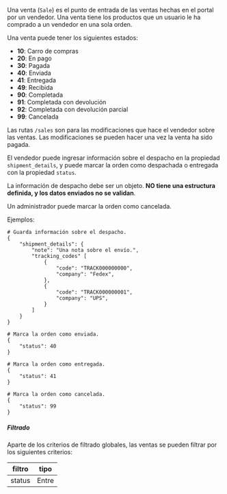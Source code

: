 Una venta (`Sale`) es el punto de entrada de las ventas hechas en el portal por un vendedor. Una venta tiene
los productos que un usuario le ha comprado a un vendedor en una sola orden.

Una venta puede tener los siguientes estados:

- **10**: Carro de compras
- **20**: En pago
- **30**: Pagada
- **40**: Enviada
- **41**: Entregada
- **49**: Recibida
- **90**: Completada
- **91**: Completada con devolución
- **92**: Completada con devolución parcial
- **99**: Cancelada

Las rutas `/sales` son para las modificaciones que hace el vendedor sobre las ventas. Las modificaciones
se pueden hacer una vez la venta ha sido pagada.

El vendedor puede ingresar información sobre el despacho en la propiedad `shipment_details`, y puede marcar
la orden como despachada o entregada con la propiedad `status`.

La información de despacho debe ser un objeto. **NO tiene una estructura definida, y los datos enviados
no se validan**.

Un administrador puede marcar la orden como cancelada.

Ejemplos:

```
# Guarda información sobre el despacho.
{
    "shipment_details": {
        "note": "Una nota sobre el envío.",
        "tracking_codes" [
            {
                "code": "TRACK000000000",
                "company": "Fedex",
            },
            {
                "code": "TRACK000000001",
                "company": "UPS",
            }
        ]
    }
}

# Marca la orden como enviada.
{
    "status": 40
}

# Marca la orden como entregada.
{
    "status": 41
}

# Marca la orden como cancelada.
{
    "status": 99
}

```

##### Filtrado

Aparte de los criterios de filtrado globales, las ventas se pueden filtrar por los siguientes criterios:

|filtro|tipo|
|------|----|
|status|Entre|
